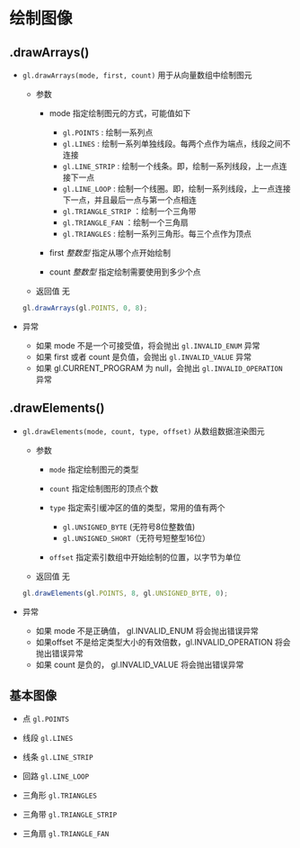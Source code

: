 # 绘制图像

## .drawArrays()

+ `gl.drawArrays(mode, first, count)` 用于从向量数组中绘制图元

  + 参数

    + mode 指定绘制图元的方式，可能值如下

      + `gl.POINTS` : 绘制一系列点
      + `gl.LINES` : 绘制一系列单独线段。每两个点作为端点，线段之间不连接
      + `gl.LINE_STRIP` : 绘制一个线条。即，绘制一系列线段，上一点连接下一点
      + `gl.LINE_LOOP` : 绘制一个线圈。即，绘制一系列线段，上一点连接下一点，并且最后一点与第一个点相连
      + `gl.TRIANGLE_STRIP` ：绘制一个三角带
      + `gl.TRIANGLE_FAN` ：绘制一个三角扇
      + `gl.TRIANGLES` : 绘制一系列三角形。每三个点作为顶点


    + first *整数型* 指定从哪个点开始绘制
    + count *整数型* 指定绘制需要使用到多少个点

  + 返回值 无

  ```js
  gl.drawArrays(gl.POINTS, 0, 8);
  ```

+ 异常

  + 如果 mode 不是一个可接受值，将会抛出 `gl.INVALID_ENUM` 异常
  + 如果 first 或者 count 是负值，会抛出 `gl.INVALID_VALUE` 异常
  + 如果 gl.CURRENT_PROGRAM 为 null，会抛出 `gl.INVALID_OPERATION` 异常

## .drawElements()

+ `gl.drawElements(mode, count, type, offset)` 从数组数据渲染图元

  + 参数

    + `mode` 指定绘制图元的类型

    + `count` 指定绘制图形的顶点个数

    + `type` 指定索引缓冲区的值的类型，常用的值有两个

      + `gl.UNSIGNED_BYTE` (无符号8位整数值)
      + `gl.UNSIGNED_SHORT`（无符号短整型16位）

    + `offset` 指定索引数组中开始绘制的位置，以字节为单位

  + 返回值 无

  ```js
  gl.drawElements(gl.POINTS, 8, gl.UNSIGNED_BYTE, 0);
  ```

+ 异常

  + 如果 mode 不是正确值， gl.INVALID_ENUM 将会抛出错误异常
  + 如果offset 不是给定类型大小的有效倍数，gl.INVALID_OPERATION 将会抛出错误异常
  + 如果 count 是负的， gl.INVALID_VALUE 将会抛出错误异常

## 基本图像

+ 点 `gl.POINTS`

+ 线段 `gl.LINES`

+ 线条 `gl.LINE_STRIP`

+ 回路 `gl.LINE_LOOP`

+ 三角形 `gl.TRIANGLES`

+ 三角带 `gl.TRIANGLE_STRIP`

+ 三角扇 `gl.TRIANGLE_FAN`

